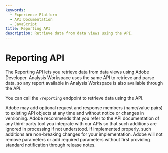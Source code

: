 ```yaml
---
keywords:
  - Experience Platform
  - API Documentation
  - JavaScript
title: Reporting API
description: Retrieve data from data views using the API.
---
```


# Reporting API

The Reporting API lets you retrieve data from data views using Adobe Developer. Analysis Workspace uses the same API to retrieve and parse data, so any report available in Analysis Workspace is also available through the API.

You can call the `/reporting` endpoint to retrieve data using the API.

<InlineAlert variant="info" slots="text" />

Adobe may add optional request and response members (name/value pairs) to existing API objects at any time and without notice or changes in versioning. Adobe recommends that you refer to the API documentation of any third-party tool you integrate with our APIs so that such additions are ignored in processing if not understood. If implemented properly, such additions are non-breaking changes for your implementation. Adobe will not remove parameters or add required parameters without first providing standard notification through release notes.

